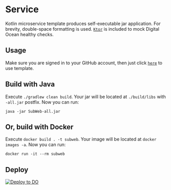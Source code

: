 # Service

Kotlin microservice template produces self-executable jar application. For brevity, double-space
formatting is used. [`Ktor`](https://ktor.io/) is included to mock Digital Ocean healthy checks.

## Usage

Make sure you are signed in to your GitHub account, then just
click [`here`](https://github.com/demidko/service/generate) to use template.

## Build with Java

Execute `./gradlew clean build`. Your jar will be located at `./build/libs` with `-all.jar` postfix.
Now you can run:

```shell
java -jar SubWeb-all.jar
```

## Or, build with Docker

Execute `docker build . -t subweb`. Your image will be located at `docker images -a`. Now you can
run:

```shell
docker run -it --rm subweb
```

## Deploy

[![Deploy to DO](https://www.deploytodo.com/do-btn-blue-ghost.svg)](https://cloud.digitalocean.com/apps/new?repo=https://github.com/demidko/service/tree/main)

